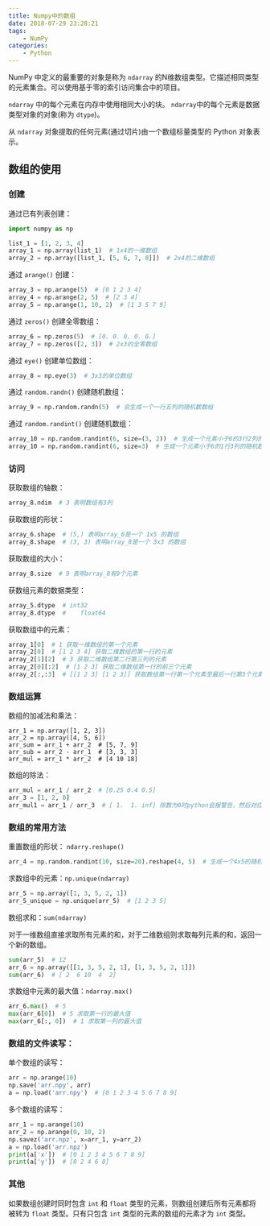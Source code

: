 ```yaml
---
title: Numpy中的数组
date: 2018-07-29 23:28:21
tags:
    - NumPy
categories:
    - Python
---
```


NumPy 中定义的最重要的对象是称为 `ndarray` 的N维数组类型。它描述相同类型的元素集合。可以使用基于零的索引访问集合中的项目。

<!-- more -->

`ndarray` 中的每个元素在内存中使用相同大小的块。 `ndarray`中的每个元素是数据类型对象的对象(称为 `dtype`)。

从 `ndarray` 对象提取的任何元素(通过切片)由一个数组标量类型的 Python 对象表示。

## 数组的使用

### 创建

通过已有列表创建：

```python
import numpy as np

list_1 = [1, 2, 3, 4]
array_1 = np.array(list_1)  # 1x4的一维数组
array_2 = np.array([list_1, [5, 6, 7, 8]])  # 2x4的二维数组
```

通过 `arange()` 创建：

```python
array_3 = np.arange(5)  # [0 1 2 3 4]
array_4 = np.arange(2, 5)  # [2 3 4]
array_5 = np.arange(1, 10, 2)  # [1 3 5 7 9]
```

通过 `zeros()` 创建全零数组：

```python
array_6 = np.zeros(5)  # [0. 0. 0. 0. 0.]
array_7 = np.zeros([2, 3])  # 2x3的全零数组
```

通过 `eye()` 创建单位数组：

```python
array_8 = np.eye(3)  # 3x3的单位数组
```

通过 `random.randn()` 创建随机数组：

```python
array_9 = np.random.randn(5)  # 会生成一个一行五列的随机数数组
```

通过 `random.randint()` 创建随机数组：

```python
array_10 = np.random.randint(6, size=(3, 2))  # 生成一个元素小于6的3行2列的随机数组
array_10 = np.random.randint(6, size=3)  # 生成一个元素小于6的1行3列的随机数组
```

### 访问

获取数组的轴数：

```python
array_8.ndim  # 3 表明数组有3列
```

获取数组的形状：

```python
array_6.shape  # (5,) 表明array_6是一个 1x5 的数组
array_8.shape  # (3, 3) 表明array_8是一个 3x3 的数组
```

获取数组的大小：

```python
array_8.size  # 9 表明array_8有9个元素
```

获数组元素的数据类型：

```python
array_5.dtype  # int32
array_8.dtype  # 	float64
```

获取数组中的元素：

```python
array_1[0]  # 1 获取一维数组的第一个元素
array_2[0]  # [1 2 3 4] 获取二维数组的第一行的元素
array_2[1][2]  # 3 获取二维数组第二行第三列的元素
array_2[0][:2]  # [1 2 3] 获取二维数组第一行的前三个元素
array_2[:,:3]  # [[1 2 3] [1 2 3]] 获取数组第一行第一个元素至最后一行第3个元素区域的元素
```

### 数组运算

数组的加减法和乘法：

```
arr_1 = np.array([1, 2, 3])
arr_2 = np.array([4, 5, 6])
arr_sum = arr_1 + arr_2  # [5, 7, 9]
arr_sub = arr_2 - arr_1  # [3, 3, 3]
arr_mul = arr_1 * arr_2  # [4 10 18]
```

数组的除法：

```python
arr_mul = arr_1 / arr_2  # [0.25 0.4 0.5]
arr_3 = [1, 2, 0]
arr_mul1 = arr_1 / arr_3  # [ 1.  1. inf] 除数为0时python会报警告，然后对应的结果为 `inf`
```

### 数组的常用方法

重置数组的形状： `ndarry.reshape()`

```python
arr_4 = np.random.randint(10, size=20).reshape(4, 5)  # 生成一个4x5的随机数组
```

求数组中的元素：`np.unique(ndarray)`

```python
arr_5 = np.array([1, 3, 5, 2, 1])
arr_5_unique = np.unique(arr_5)  # [1 2 3 5]
```

数组求和：`sum(ndarray)`

对于一维数组直接求取所有元素的和，对于二维数组则求取每列元素的和，返回一个新的数组。

```python
sum(arr_5)  # 12
arr_6 = np.array([[1, 3, 5, 2, 1], [1, 3, 5, 2, 1]])
sum(arr_6)  # [ 2  6 10  4  2]
```

求数组中元素的最大值：`ndarray.max()`

```python
arr_6.max()  # 5
max(arr_6[0])  # 5 求取第一行的最大值
max(arr_6[:, 0])  # 1 求取第一列的最大值
```

### 数组的文件读写：

单个数组的读写：

```python
arr = np.arange(10)
np.save('arr.npy', arr)
a = np.load('arr.npy')  # [0 1 2 3 4 5 6 7 8 9]
```

多个数组的读写：

```python
arr_1 = np.arange(10)
arr_2 = np.arange(0, 10, 2)
np.savez('arr.npz', x=arr_1, y=arr_2)
a = np.load('arr.npz')
print(a['x'])  # [0 1 2 3 4 5 6 7 8 9]
print(a['y'])  # [0 2 4 6 8]
```

### 其他

如果数组创建时同时包含 `int` 和 `float` 类型的元素，则数组创建后所有元素都将被转为 `float` 类型。只有只包含 `int` 类型的元素的数组的元素才为 `int` 类型。
